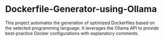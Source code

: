 # Dockerfile-Generator-using-Ollama
This project automates the generation of optimized Dockerfiles based on the selected programming language. It leverages the Ollama API to provide best-practice Docker configurations with explanatory comments.
